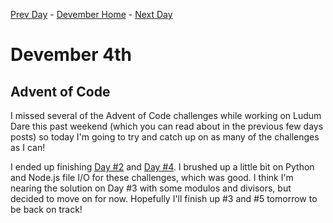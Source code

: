 [Prev Day](../03/README.md) - [Devember Home](../README.md) - [Next Day](../05/README.md)

# Devember 4th

## Advent of Code
I missed several of the Advent of Code challenges while working on Ludum Dare this past weekend (which you can read about in the previous few days posts) so today I'm going to try and catch up on as many of the challenges as I can! 

I ended up finishing [Day #2](./checksum.py) and [Day #4](./passphrase.js). I brushed up a little bit on Python and Node.js file I/O for these challenges, which was good. I think I'm nearing the solution on Day #3 with some modulos and divisors, but decided to move on for now. Hopefully I'll finish up #3 and #5 tomorrow to be back on track!